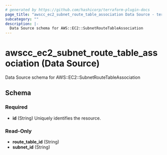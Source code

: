 ```yaml
---
# generated by https://github.com/hashicorp/terraform-plugin-docs
page_title: "awscc_ec2_subnet_route_table_association Data Source - terraform-provider-awscc"
subcategory: ""
description: |-
  Data Source schema for AWS::EC2::SubnetRouteTableAssociation
---
```


# awscc_ec2_subnet_route_table_association (Data Source)

Data Source schema for AWS::EC2::SubnetRouteTableAssociation



<!-- schema generated by tfplugindocs -->
## Schema

### Required

- **id** (String) Uniquely identifies the resource.

### Read-Only

- **route_table_id** (String)
- **subnet_id** (String)


